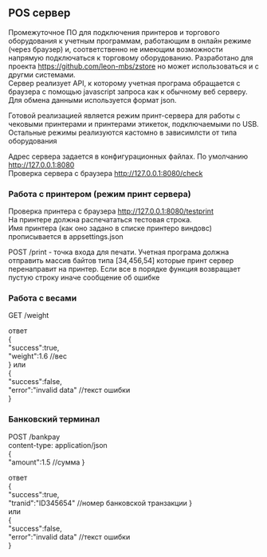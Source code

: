 ## POS сервер  

Промежуточное  ПО для подключения принтеров  и торгового оборудования к учетным  программам, работающим  в онлайн режиме (через браузер) 
и, соответственно не  имеющим  возможности напрямую подключаться  к  торговому  оборудованию. 
Разработано для проекта <https://github.com/leon-mbs/zstore> но может использоваться  и с другми системами.  
Сервер  реализует  API, к которому учетная програма  обращается  с браузера с помощью javascript запроса как  к  обычному  веб серверу. 
Для обмена  данными используется  формат json.

Готовой реализацией является  режим  принт-сервера для работы  с  чековыми  принтерами  и принтерами этикеток, подключаемыми  по  USB. 
Остальные  режимы реализуются  кастомно  в  зависимлсти от типа  оборудования  

Адрес сервера задается  в  конфигурационных файлах.  По умолчанию http://127.0.0.1:8080  
Проверка  сервера с  браузера  http://127.0.0.1:8080/check  

### Работа с  принтером  (режим принт сервера)
Проверка  принтера с  браузера  http://127.0.0.1:8080/testprint  
На принтере должна распечататься тестовая  строка.  
Имя принтера (как оно задано в списке принтеро виндовс) прописывается  в  appsettings.json

POST /print  - точка  входа для печати.  Учетная програма должна  отправить массив  байтов типа  [34,456,54]  которые  принт сервер 
перенаправит на принтер.  Если все  в  порядке  функция возвращает пустую строку иначе  сообщение об ошибке  


### Работа с весами
 GET /weight   
 
 ответ  
 {  
    "success":true,  
    "weight":1.6    //вес     
 } 
 или  
 {  
    "success":false,  
    "error":"invalid data"    //текст ошибки     
 } 


 ### Банковский  терминал  
 POST /bankpay   
 content-type: application/json   
 {  
    "amount":1.5   //сумма
 } 
 
 ответ  
 {  
    "success":true,  
    "tranid":"ID345654"    //номер банковской  транзакции
 }    
  или  
 {  
    "success":false,  
    "error":"invalid data"    //текст ошибки     
 } 

     




